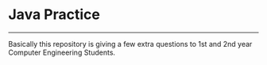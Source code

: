 # Java Practice
---

Basically this repository is giving a few extra questions to 1st and 2nd year Computer Engineering Students.